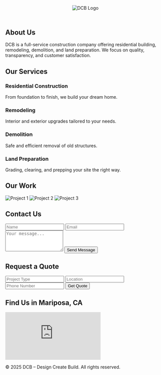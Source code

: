<!DOCTYPE html>
<html lang="en">
<head>
  <meta charset="UTF-8" />
  <meta name="viewport" content="width=device-width, initial-scale=1.0" />
  <title>DCB – Design Create Build</title>
  <script src="https://cdn.tailwindcss.com"></script>
</head>
<body class="bg-white text-gray-800 font-sans">

  <!-- Hero Section -->
  <header class="bg-gray-900 text-white py-16">
    <div class="container mx-auto text-center">
      <img src="logo.png" alt="DCB Logo" class="mx-auto mb-6 w-[700px]">
    </div>
  </header>

  <!-- About Section -->
  <section class="py-12 bg-gray-100">
    <div class="container mx-auto px-6 md:px-12">
      <h2 class="text-3xl font-bold mb-6">About Us</h2>
      <p class="text-lg leading-relaxed">
        DCB is a full-service construction company offering residential building, remodeling, demolition, and land preparation. We focus on quality, transparency, and customer satisfaction.
      </p>
    </div>
  </section>

  <!-- Services Section -->
  <section class="py-12">
    <div class="container mx-auto px-6 md:px-12">
      <h2 class="text-3xl font-bold mb-6 text-center">Our Services</h2>
      <div class="grid md:grid-cols-2 lg:grid-cols-4 gap-8">
        <div class="bg-white shadow-md rounded-xl p-6 text-center">
          <h3 class="text-xl font-semibold mb-2">Residential Construction</h3>
          <p>From foundation to finish, we build your dream home.</p>
        </div>
        <div class="bg-white shadow-md rounded-xl p-6 text-center">
          <h3 class="text-xl font-semibold mb-2">Remodeling</h3>
          <p>Interior and exterior upgrades tailored to your needs.</p>
        </div>
        <div class="bg-white shadow-md rounded-xl p-6 text-center">
          <h3 class="text-xl font-semibold mb-2">Demolition</h3>
          <p>Safe and efficient removal of old structures.</p>
        </div>
        <div class="bg-white shadow-md rounded-xl p-6 text-center">
          <h3 class="text-xl font-semibold mb-2">Land Preparation</h3>
          <p>Grading, clearing, and prepping your site the right way.</p>
        </div>
      </div>
    </div>
  </section>

  <!-- Gallery Section -->
  <section class="bg-gray-100 py-12">
    <div class="container mx-auto px-6 md:px-12">
      <h2 class="text-3xl font-bold mb-6 text-center">Our Work</h2>
      <div class="grid grid-cols-1 sm:grid-cols-2 md:grid-cols-3 gap-4">
        <!-- Replace these with your image filenames -->
        <img src="IMG_1.jpg" alt="Project 1" class="rounded-lg shadow" />
        <img src="IMG_2.jpg" alt="Project 2" class="rounded-lg shadow" />
        <img src="IMG_3.jpg" alt="Project 3" class="rounded-lg shadow" />
        <!-- Add more <img> as needed -->
      </div>
    </div>
  </section>

  <!-- Contact Section -->
  <section class="py-12">
    <div class="container mx-auto px-6 md:px-12">
      <h2 class="text-3xl font-bold mb-6 text-center">Contact Us</h2>
      <form class="max-w-xl mx-auto space-y-4" name="contact" method="POST" data-netlify="true">
        <input type="hidden" name="form-name" value="contact" />
        <input type="text" name="name" placeholder="Name" class="w-full p-3 border border-gray-300 rounded" required />
        <input type="email" name="email" placeholder="Email" class="w-full p-3 border border-gray-300 rounded" required />
        <textarea name="message" placeholder="Your message..." class="w-full p-3 border border-gray-300 rounded" rows="4" required></textarea>
        <button type="submit" class="bg-blue-600 text-white py-3 px-6 rounded hover:bg-blue-700">Send Message</button>
      </form>
    </div>
  </section>

  <!-- Quote Section -->
  <section class="py-12 bg-blue-50">
    <div class="container mx-auto px-6 md:px-12">
      <h2 class="text-3xl font-bold mb-6 text-center">Request a Quote</h2>
      <form class="max-w-xl mx-auto space-y-4">
        <input type="text" placeholder="Project Type" class="w-full p-3 border border-gray-300 rounded" required />
        <input type="text" placeholder="Location" class="w-full p-3 border border-gray-300 rounded" required />
        <input type="tel" placeholder="Phone Number" class="w-full p-3 border border-gray-300 rounded" required />
        <button type="submit" class="bg-green-600 text-white py-3 px-6 rounded hover:bg-green-700">Get Quote</button>
      </form>
    </div>
  </section>

  <!-- Google Map Section -->
  <section class="py-12">
    <div class="container mx-auto px-6 md:px-12">
      <h2 class="text-3xl font-bold mb-6 text-center">Find Us in Mariposa, CA</h2>
      <div class="w-full h-[450px]">
        <iframe class="w-full h-full rounded-lg shadow" frameborder="0" style="border:0"
          src="https://www.google.com/maps/embed?pb=!1m18!1m12!1m3!1d3088.1380063138775!2d-119.96658662426628!3d37.48455372815426!2m3!1f0!2f0!3f0!3m2!1i1024!2i768!4f13.1!3m3!1m2!1s0x8096e16c30c9cd21%3A0x6fc10a426c7e6d77!2sMariposa%2C%20CA%2095338!5e0!3m2!1sen!2sus!4v1720285643556" allowfullscreen="" loading="lazy" referrerpolicy="no-referrer-when-downgrade"></iframe>
      </div>
    </div>
  </section>

  <!-- Footer -->
  <footer class="bg-gray-900 text-white py-6">
    <div class="container mx-auto px-6 md:px-12 text-center">
      <p>&copy; 2025 DCB – Design Create Build. All rights reserved.</p>
    </div>
  </footer>
</body>
</html>

